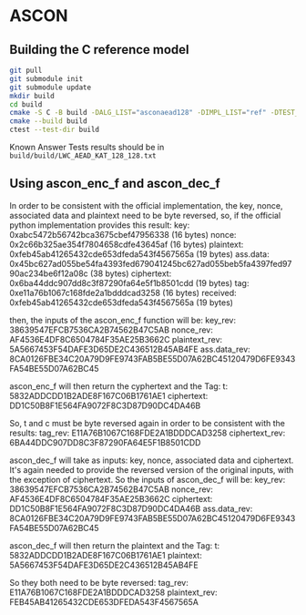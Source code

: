 # ASCON

## Building the C reference model

```bash
git pull
git submodule init
git submodule update
mkdir build
cd build
cmake -S C -B build -DALG_LIST="asconaead128" -DIMPL_LIST="ref" -DTEST_LIST="genkat"
cmake --build build
ctest --test-dir build
```

Known Answer Tests results should be in `build/build/LWC_AEAD_KAT_128_128.txt`


## Using ascon_enc_f and ascon_dec_f

In order to be consistent with the official implementation, the key, nonce, associated data and plaintext need to be byte reversed, so, if the official python implementation provides this result:
key:        0xabc5472b56742bca3675cbef47956338 (16 bytes)
nonce:      0x2c66b325ae354f7804658cdfe43645af (16 bytes)
plaintext:  0xfeb45ab41265432cde653dfeda543f4567565a (19 bytes)
ass.data:   0x45bc627ad055be54fa4393fed679041245bc627ad055beb5fa4397fed9790ac234be6f12a08c (38 bytes)
ciphertext: 0x6ba44ddc907dd8c3f87290fa64e5f1b8501cdd (19 bytes)
tag:        0xe11a76b1067c168fde2a1bdddcad3258 (16 bytes)
received:   0xfeb45ab41265432cde653dfeda543f4567565a (19 bytes)

then, the inputs of the ascon_enc_f function will be:
key_rev:        38639547EFCB7536CA2B74562B47C5AB
nonce_rev:      AF4536E4DF8C6504784F35AE25B3662C
plaintext_rev:  5A5667453F54DAFE3D65DE2C436512B45AB4FE
ass.data_rev:   8CA0126FBE34C20A79D9FE9743FAB5BE55D07A62BC45120479D6FE9343FA54BE55D07A62BC45

ascon_enc_f will then return the cyphertext and the Tag:
t:          5832ADDCDD1B2ADE8F167C06B1761AE1
ciphertext: DD1C50B8F1E564FA9072F8C3D87D90DC4DA46B

So, t and c must be byte reversed again in order to be consistent with the results:
tag_rev:        E11A76B1067C168FDE2A1BDDDCAD3258
ciphertext_rev: 6BA44DDC907DD8C3F87290FA64E5F1B8501CDD

ascon_dec_f will take as inputs: key, nonce, associated data and ciphertext. It's again needed to provide the reversed version of the original inputs, with the exception of ciphertext.
So the inputs of ascon_dec_f will be:
key_rev:        38639547EFCB7536CA2B74562B47C5AB
nonce_rev:      AF4536E4DF8C6504784F35AE25B3662C
ciphertext:     DD1C50B8F1E564FA9072F8C3D87D90DC4DA46B
ass.data_rev:   8CA0126FBE34C20A79D9FE9743FAB5BE55D07A62BC45120479D6FE9343FA54BE55D07A62BC45

ascon_dec_f will then return the plaintext and the Tag:
t:          5832ADDCDD1B2ADE8F167C06B1761AE1
plaintext:  5A5667453F54DAFE3D65DE2C436512B45AB4FE

So they both need to be byte reversed:
tag_rev:        E11A76B1067C168FDE2A1BDDDCAD3258
plaintext_rev:  FEB45AB41265432CDE653DFEDA543F4567565A



